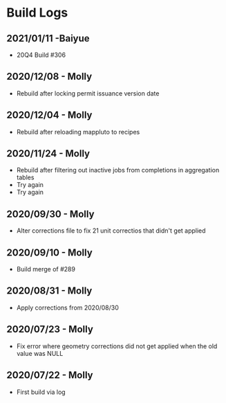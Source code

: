 # Build Logs
## 2021/01/11 -Baiyue
+ 20Q4 Build #306

## 2020/12/08 - Molly
+ Rebuild after locking permit issuance version date

## 2020/12/04 - Molly
+ Rebuild after reloading mappluto to recipes

## 2020/11/24 - Molly
+ Rebuild after filtering out inactive jobs from completions in aggregation tables
+ Try again
+ Try again 

## 2020/09/30 - Molly
+ Alter corrections file to fix 21 unit correctios that didn't get applied

## 2020/09/10 - Molly
+ Build merge of #289

## 2020/08/31 - Molly
+ Apply corrections from 2020/08/30

## 2020/07/23 - Molly
+ Fix error where geometry corrections did not get applied when the old value was NULL

## 2020/07/22 - Molly
+ First build via log

